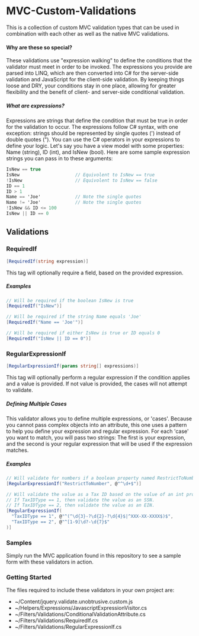 # MVC-Custom-Validations
This is a collection of custom MVC validation types that can be used in combination with each other as well as the native MVC validations.


#### Why are these so special?
These validations use "expression walking" to define the conditions that the validator must meet in order to be invoked. The expressions you provide are parsed into LINQ, which are then converted into C# for the server-side validation and JavaScript for the client-side validation. By keeping things loose and DRY, your conditions stay in one place, allowing for greater flexibility and the benefit of client- and server-side conditional validation.


##### What are expressions?
Expressions are strings that define the condition that must be true in order for the validation to occur. The expressions follow C# syntax, with one exception: strings should be represented by single quotes (') instead of double quotes ("). You can use the C# operators in your expressions to define your logic.
Let's say you have a view model with some properties: Name (string), ID (int), and IsNew (bool).
Here are some sample expression strings you can pass in to these arguments:
```csharp
IsNew == true
IsNew                     // Equivolent to IsNew == true
!IsNew                    // Equivolent to IsNew == false
ID == 1
ID > 1
Name == 'Joe'             // Note the single quotes
Name != 'Joe'             // Note the single quotes
!IsNew && ID <= 100
IsNew || ID == 0
```



## Validations

### RequiredIf
```csharp
[RequiredIf(string expression)]
```
This tag will optionally require a field, based on the provided expression.

##### Examples
```csharp
// Will be required if the boolean IsNew is true
[RequiredIf("IsNew")]

// Will be required if the string Name equals 'Joe'
[RequiredIf("Name == 'Joe'")]

// Will be required if either IsNew is true or ID equals 0
[RequiredIf("IsNew || ID == 0")]
```

### RegularExpressionIf
```csharp
[RegularExpressionIf(params string[] expressions)]
```
This tag will optionally perform a regular expression if the condition applies and a value is provided. If not value is provided, the cases will not attempt to validate.

##### Defining Multiple Cases
This validator allows you to define multiple expressions, or 'cases'. Because you cannot pass complex objects into an attribute, this one uses a pattern to help you define your expression and regular expression. For each 'case' you want to match, you will pass two strings: The first is your expression, and the second is your regular expression that will be used if the expression matches.

##### Examples
```csharp
// Will validate for numbers if a boolean property named RestrictToNumber is true
[RegularExpressionIf("RestrictToNumber", @"^\d+$")]

// Will validate the value as a Tax ID based on the value of an int property named TaxIDType.
// If TaxIDType == 1, then validate the value as an SSN.
// If TaxIDType == 2, then validate the value as an EIN.
[RegularExpressionIf(
  "TaxIDType == 1", @"^(^\d{3}-?\d{2}-?\d{4}$|^XXX-XX-XXXX$)$",
  "TaxIDType == 2", @"^[1-9]\d?-\d{7}$"
)]
```
 
### Samples
Simply run the MVC application found in this repository to see a sample form with these validators in action.


### Getting Started
The files required to include these validators in your own project are:
* ~/Content/jquery.validate.unobtrusive.custom.js
* ~/Helpers/Expressions/JavascriptExpressionVisitor.cs
* ~/Filters/Validations/ConditionalValidationAttribute.cs
* ~/Filters/Validations/RequiredIf.cs
* ~/Filters/Validations/RegularExpressionIf.cs
